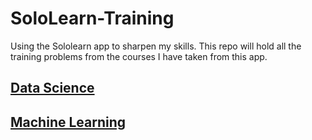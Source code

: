 # SoloLearn-Training
Using the Sololearn app to sharpen my skills. This repo will hold all the training problems from the courses I have taken from this app.

## [Data Science](https://github.com/CatTastic23/SoloLearn-Training/tree/main/Data%20Science)

## [Machine Learning](https://github.com/CatTastic23/SoloLearn-Training/tree/main/Machine%20Learning)